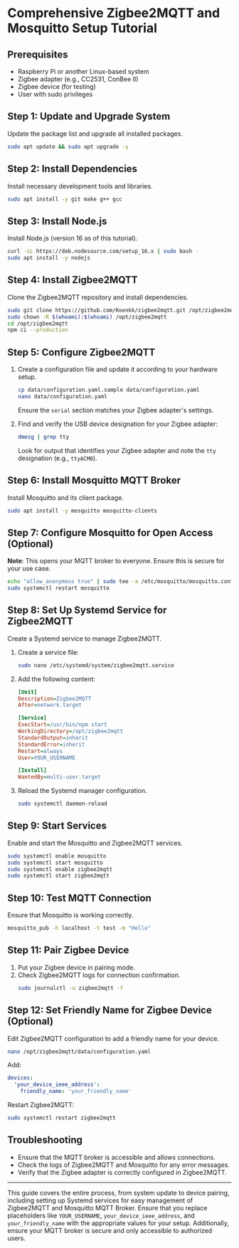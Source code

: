 # Comprehensive Zigbee2MQTT and Mosquitto Setup Tutorial

## Prerequisites
- Raspberry Pi or another Linux-based system
- Zigbee adapter (e.g., CC2531, ConBee II)
- Zigbee device (for testing)
- User with sudo privileges

## Step 1: Update and Upgrade System
Update the package list and upgrade all installed packages.
```bash
sudo apt update && sudo apt upgrade -y
```

## Step 2: Install Dependencies
Install necessary development tools and libraries.
```bash
sudo apt install -y git make g++ gcc
```

## Step 3: Install Node.js
Install Node.js (version 16 as of this tutorial).
```bash
curl -sL https://deb.nodesource.com/setup_16.x | sudo bash -
sudo apt install -y nodejs
```

## Step 4: Install Zigbee2MQTT
Clone the Zigbee2MQTT repository and install dependencies.
```bash
sudo git clone https://github.com/Koenkk/zigbee2mqtt.git /opt/zigbee2mqtt
sudo chown -R $(whoami):$(whoami) /opt/zigbee2mqtt
cd /opt/zigbee2mqtt
npm ci --production
```

## Step 5: Configure Zigbee2MQTT
1. Create a configuration file and update it according to your hardware setup.
    ```bash
    cp data/configuration.yaml.sample data/configuration.yaml
    nano data/configuration.yaml
    ```
   Ensure the `serial` section matches your Zigbee adapter's settings.
   
2. Find and verify the USB device designation for your Zigbee adapter:
    ```bash
    dmesg | grep tty
    ```
   Look for output that identifies your Zigbee adapter and note the `tty` designation (e.g., `ttyACM0`).

## Step 6: Install Mosquitto MQTT Broker
Install Mosquitto and its client package.
```bash
sudo apt install -y mosquitto mosquitto-clients
```

## Step 7: Configure Mosquitto for Open Access (Optional)
**Note**: This opens your MQTT broker to everyone. Ensure this is secure for your use case.
```bash
echo "allow_anonymous true" | sudo tee -a /etc/mosquitto/mosquitto.conf
sudo systemctl restart mosquitto
```

## Step 8: Set Up Systemd Service for Zigbee2MQTT
Create a Systemd service to manage Zigbee2MQTT.
1. Create a service file:
   ```bash
   sudo nano /etc/systemd/system/zigbee2mqtt.service
   ```
2. Add the following content:
   ```ini
   [Unit]
   Description=Zigbee2MQTT
   After=network.target

   [Service]
   ExecStart=/usr/bin/npm start
   WorkingDirectory=/opt/zigbee2mqtt
   StandardOutput=inherit
   StandardError=inherit
   Restart=always
   User=YOUR_USERNAME

   [Install]
   WantedBy=multi-user.target
   ```
3. Reload the Systemd manager configuration.
   ```bash
   sudo systemctl daemon-reload
   ```

## Step 9: Start Services
Enable and start the Mosquitto and Zigbee2MQTT services.
```bash
sudo systemctl enable mosquitto
sudo systemctl start mosquitto
sudo systemctl enable zigbee2mqtt
sudo systemctl start zigbee2mqtt
```

## Step 10: Test MQTT Connection
Ensure that Mosquitto is working correctly.
```bash
mosquitto_pub -h localhost -t test -m "Hello"
```

## Step 11: Pair Zigbee Device
1. Put your Zigbee device in pairing mode.
2. Check Zigbee2MQTT logs for connection confirmation.
   ```bash
   sudo journalctl -u zigbee2mqtt -f
   ```

## Step 12: Set Friendly Name for Zigbee Device (Optional)
Edit Zigbee2MQTT configuration to add a friendly name for your device.
```bash
nano /opt/zigbee2mqtt/data/configuration.yaml
```
Add:
```yaml
devices:
  'your_device_ieee_address':
    friendly_name: 'your_friendly_name'
```
Restart Zigbee2MQTT:
```bash
sudo systemctl restart zigbee2mqtt
```

## Troubleshooting
- Ensure that the MQTT broker is accessible and allows connections.
- Check the logs of Zigbee2MQTT and Mosquitto for any error messages.
- Verify that the Zigbee adapter is correctly configured in Zigbee2MQTT.

---

This guide covers the entire process, from system update to device pairing, including setting up Systemd services for easy management of Zigbee2MQTT and Mosquitto MQTT Broker. Ensure that you replace placeholders like `YOUR_USERNAME`, `your_device_ieee_address`, and `your_friendly_name` with the appropriate values for your setup. Additionally, ensure your MQTT broker is secure and only accessible to authorized users.
